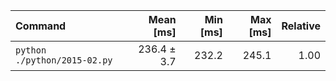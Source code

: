| Command | Mean [ms] | Min [ms] | Max [ms] | Relative |
|:---|---:|---:|---:|---:|
| `python ./python/2015-02.py` | 236.4 ± 3.7 | 232.2 | 245.1 | 1.00 |
